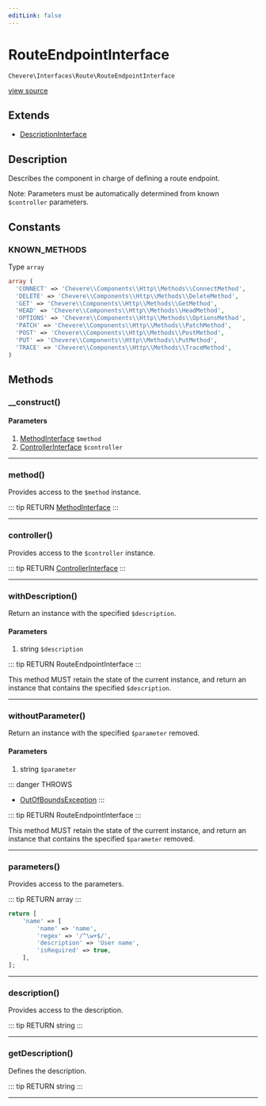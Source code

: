 ```yaml
---
editLink: false
---
```


# RouteEndpointInterface

`Chevere\Interfaces\Route\RouteEndpointInterface`

[view source](https://github.com/chevere/chevere/blob/master/src/Chevere/Interfaces/Route/RouteEndpointInterface.php)

## Extends

- [DescriptionInterface](../Description/DescriptionInterface.md)

## Description

Describes the component in charge of defining a route endpoint.

Note: Parameters must be automatically determined from known `$controller` parameters.

## Constants

### KNOWN_METHODS

Type `array`

```php
array (
  'CONNECT' => 'Chevere\\Components\\Http\\Methods\\ConnectMethod',
  'DELETE' => 'Chevere\\Components\\Http\\Methods\\DeleteMethod',
  'GET' => 'Chevere\\Components\\Http\\Methods\\GetMethod',
  'HEAD' => 'Chevere\\Components\\Http\\Methods\\HeadMethod',
  'OPTIONS' => 'Chevere\\Components\\Http\\Methods\\OptionsMethod',
  'PATCH' => 'Chevere\\Components\\Http\\Methods\\PatchMethod',
  'POST' => 'Chevere\\Components\\Http\\Methods\\PostMethod',
  'PUT' => 'Chevere\\Components\\Http\\Methods\\PutMethod',
  'TRACE' => 'Chevere\\Components\\Http\\Methods\\TraceMethod',
)
```

## Methods

### __construct()

#### Parameters

1. [MethodInterface](../Http/MethodInterface.md) `$method`
2. [ControllerInterface](../Action/ControllerInterface.md) `$controller`

---

### method()

Provides access to the `$method` instance.

::: tip RETURN
[MethodInterface](../Http/MethodInterface.md)
:::

---

### controller()

Provides access to the `$controller` instance.

::: tip RETURN
[ControllerInterface](../Action/ControllerInterface.md)
:::

---

### withDescription()

Return an instance with the specified `$description`.

#### Parameters

1. string `$description`

::: tip RETURN
RouteEndpointInterface
:::

This method MUST retain the state of the current instance, and return
an instance that contains the specified `$description`.

---

### withoutParameter()

Return an instance with the specified `$parameter` removed.

#### Parameters

1. string `$parameter`

::: danger THROWS
- [OutOfBoundsException](../../Exceptions/Core/OutOfBoundsException.md) 
:::

::: tip RETURN
RouteEndpointInterface
:::

This method MUST retain the state of the current instance, and return
an instance that contains the specified `$parameter` removed.

---

### parameters()

Provides access to the parameters.

::: tip RETURN
array
:::

```php
return [
    'name' => [
        'name' => 'name',
        'regex' => '/^\w+$/',
        'description' => 'User name',
        'isRequired' => true,
    ],
];
```

---

### description()

Provides access to the description.

::: tip RETURN
string
:::

---

### getDescription()

Defines the description.

::: tip RETURN
string
:::

---
